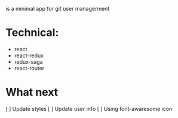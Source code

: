 <GIT/> is a minimal app for git user managerment

# Technical:
- react
- react-redux
- redux-saga
- react-router

# What next
[ ] Update styles
[ ] Update user info
[ ] Using font-awaresome icon
